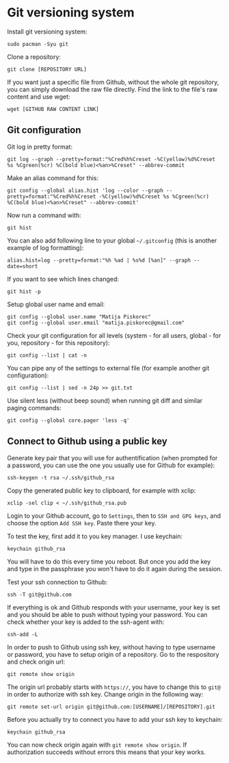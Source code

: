 # Git versioning system

Install git versioning system:
```
sudo pacman -Syu git
```

Clone a repository:
```
git clone [REPOSITORY URL]
```

If you want just a specific file from Github, without the whole git repository, you can simply download the raw file directly. Find the link to the file's raw content and use wget:
```
wget [GITHUB RAW CONTENT LINK]
```

## Git configuration

Git log in pretty format:
```
git log --graph --pretty=format:"%Cred%h%Creset -%C(yellow)%d%Creset %s %Cgreen(%cr) %C(bold blue)<%an>%Creset" --abbrev-commit
```

Make an alias command for this:
```
git config --global alias.hist 'log --color --graph --pretty=format:"%Cred%h%Creset -%C(yellow)%d%Creset %s %Cgreen(%cr) %C(bold blue)<%an>%Creset" --abbrev-commit'
```

Now run a command with:
```
git hist
```

You can also add following line to your global `~/.gitconfig` (this is another example of log formatting):
```
alias.hist=log --pretty=format:"%h %ad | %s%d [%an]" --graph --date=short
```

If you want to see which lines changed:
```
git hist -p
```

Setup global user name and email:
```
git config --global user.name "Matija Piskorec"
git config --global user.email "matija.piskorec@gmail.com"
```

Check your git configuration for all levels (system - for all users, global - for you, repository - for this repository):
```
git config --list | cat -n
```

You can pipe any of the settings to external file (for example another git configuration):
```
git config --list | sed -n 24p >> git.txt
```

Use silent less (without beep sound) when running git diff and similar paging commands:
```
git config --global core.pager 'less -q'
```

## Connect to Github using a public key

Generate key pair that you will use for authentification (when prompted for a password, you can use the one you usually use for Github for example):
```
ssh-keygen -t rsa ~/.ssh/github_rsa
```

Copy the generated public key to clipboard, for example with xclip:
```
xclip -sel clip < ~/.ssh/github_rsa.pub
```

Login to your Github account, go to `Settings`, then to `SSH and GPG keys`, and choose the option `Add SSH key`. Paste there your key.

To test the key, first add it to you key manager. I use keychain:
```
keychain github_rsa
```

You will have to do this every time you reboot. But once you add the key and type in the passphrase you won't have to do it again during the session.

Test your ssh connection to Github:
```
ssh -T git@github.com
```

If everything is ok and Github responds with your username, your key is set and you should be able to push without typing your password. You can check whether your key is added to the ssh-agent with:
```
ssh-add -L
```

In order to push to Github using ssh key, without having to type username or password, you have to setup origin of a repository. Go to the respository and check origin url:
```
git remote show origin
```

The origin url probably starts with `https://`, you have to change this to `git@` in order to authorize with ssh key. Change origin in the following way:
```
git remote set-url origin git@github.com:[USERNAME]/[REPOSITORY].git
```

Before you actually try to connect you have to add your ssh key to keychain:
```
keychain github_rsa
```

You can now check origin again with `git remote show origin`. If authorization succeeds without errors this means that your key works.
